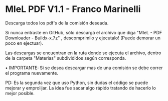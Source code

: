 # MIeL PDF V1.1 - Franco Marinelli
Descarga todos los pdf's de la comisión deseada.

Si nunca entraste en GitHub, sólo descargá el archivo que diga "MIeL - PDF Downloader - Buildx-x.7z" , descomprimilo y ejecutalo! (Puede demorar un poco en ejectuar).

Las descargas se encuentran en la ruta donde se ejecuta el archivo, dentro de la carpeta "Materias" subdivididos según corresponda.

• IMPORTANTE:
Si se desea descargar mas de una comisión se debe correr el programa nuevamente.

PD: Es la segunda vez que uso Python, sin dudas el código se puede mejorar y emprolijar. La idea fue sacar algo rápido tratando de hacerlo lo mejor posible.

